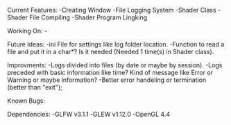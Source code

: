 Current Features:
	-Creating Window
	-File Logging System
	-Shader Class
	-Shader File Compiling
	-Shader Program Lingking
	
Working On:
	-

Future Ideas:
	-ini File for settings like log folder location.
	-Function to read a file and put it in a char*? Is it needed (Needed 1 time(s) in Shader class).

Improvments:
	-Logs divided into files (by date or maybe by session).
	-Logs preceded with basic information like time? Kind of message like Error or Warning or maybe information?
	-Better error handeling or termination (better than "exit");
	
Known Bugs:

Dependencies:
	-GLFW v3.1.1
	-GLEW v1.12.0
	-OpenGL 4.4